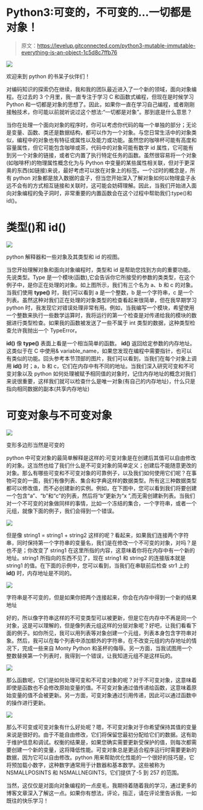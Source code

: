 # Python3:可变的，不可变的…一切都是对象！

> 原文：<https://levelup.gitconnected.com/python3-mutable-immutable-everything-is-an-object-1c5d8c7ffb76>

![](img/cca070f6e1d8f5065eafea6992a519a9.png)

欢迎来到 python 的书呆子伙伴们！

对编码知识的探索仍在继续，我和我的团队最近进入了一个新的领域，面向对象编程。在过去的 3 个月里，我一直专注于学习 C 和函数式编程，但现在是时候学习 Python 和一切都是对象的思想了。因此，如果你一直在学习自己编程，或者刚刚接触技术，你可能以前就听说过这个想法:“一切都是对象”。那到底是什么意思？

当你在处理一个面向对象的程序时，你可以考虑你代码的每一个单独的部分；无论是变量、函数、类还是数据结构，都可以作为一个对象。与您日常生活中的对象类似，编程中的对象也有特征或属性以及能力或功能。虽然您的咖啡杯可能有高度和容量属性，但它可能包含咖啡或茶，代码中的对象可能有数字 id 属性，它可能有到另一个对象的链接，或者它内置了执行特定任务的函数。虽然很容易将一个对象(如咖啡杯)的物理属性概念化为与 Python 中变量的某些属性相关联，但对于更深奥的东西(如链接)来说，最好考虑可以放在对象上的标签。一个过时的概念是，所有 python 对象都是放入数据的盒子，但当您开始深入了解对象如何以物理盒子永远不会有的方式相互链接和关联时，这可能会妨碍理解。因此，当我们开始进入面向对象编程的兔子洞时，非常重要的内置函数会在这个过程中帮助我们:type()和 id()。

# 类型()和 id()

![](img/bc1927d9fbf6537ea15ed9fddc5e99af.png)

python 解释器和一些对象及其类型和 id 的视图。

当您开始理解对象和面向对象编程时，类型和 id 是帮助您找到方向的重要功能。先说类型。Type 是一个模块(函数),它会告诉你它所接受的参数的类类型，在这个例子中，是你正在处理的对象。如上图所示，我们有三个名为 a、b 和 c 的对象。当我们使用 **type()** 时，我们可以看到 a 是一个整数，b 是一个字符串，c 是一个列表。虽然这种对我们正在处理的对象类型的检查看起来很简单，但在我早期学习 python 时，我发现它对错误处理非常有用。例如，当我编写一个模块，希望使用一个整数来执行一些数学运算时，我将运行的第一个检查是对传递给我的模块的数据进行类型检查。如果我的函数被发送了一些不属于 int 类型的数据，这种类型检查允许我抛出一个 TypeError。

**id()** 像 **type()** 表面上看是一个相当简单的函数。 **id()** 返回给定参数的内存地址。这类似于在 C 中使用& variable_name，如果您发现在编程中需要指针，也可以有类似的功能。回头参考本节顶部的图片，我们可以看到，当我们在每个对象上调用 **id()** 时；a，b 和 c，它们在内存中有不同的地址。当我们深入研究可变和不可变对象以及 python 如何处理被赋予相同值的对象时，记住内存地址的概念对我们来说很重要，这样我们就可以检查什么是唯一对象(有自己的内存地址)，什么只是指向相同数据的副本(共享内存地址)

# 可变对象与不可变对象

![](img/70243ce22cf4ad33589db9475c246e96.png)

变形多边形当然是可变的

python 中可变对象的最简单解释是这样的:可变对象是在创建后其值可以自由修改的对象。这当然也给了我们什么是不可变对象的简单定义；创建后不能随意更改的对象。那么有哪些可变和不可变对象的可靠例子，以及我们如何使用它们呢？在事物可变的一面，我们有像列表、集合和字典这样的数据类型。所有这三种数据类型都可以修改值，而不必创建新的实例。例如，在下图中，您可以看到我们将要创建一个包含“a”、“b”和“c”的列表，然后将“b”更新为“x ”,而无需创建新列表。当我们对一个不可变的对象做同样的事情，比如一个冻结的集合，一个字符串，或者一个元组，就像下面的例子，我们会得到一个错误。

![](img/3f7e083b3fd064eb68dda8e2961fcf0d.png)

但是像 string1 = string1 + string2 这样的呢？看起来，如果我们连接两个字符串，同时保持第一个字符串的变量名，我们是在修改一个不可变的对象，对吗？是也不是；你改变了 string1 在这里所指的内容，这意味着你将在内存中有一个新的地址。string1 所指向的东西不见了，现在 string1 和 string2 的连接版本就是 string1 的值。在下面的示例中，您可以看到，当我们在串联前后检查 str1 上的 **id()** 时，内存地址是不同的。

![](img/5179ab293cc06ab98b15e3330b76c22d.png)

字符串是不可变的，但是如果你把两个连接起来，你会在内存中得到一个新的结果地址

好的，所以像字符串这样的不可变类型可以被更新，但是它在内存中不再是同一个对象，这是可以理解的，但是像列表元组这样的分层对象呢？好吧，让我们看看下面的例子。如你所见，我可以用列表等对象创建一个元组，列表本身包含字符串对象。然后，我可以在每个列表中添加额外的字符串，在不改变元组的内存地址的情况下，完成一些来自 Monty Python 和圣杯的侮辱。另一方面，当我试图用一个整数替换第一个列表时，我得到一个错误，让我知道元组不是这样玩的。

![](img/bf2e49f1075e813f86e8b668bf14e571.png)

那么函数呢，它们是如何处理可变和不可变对象的呢？对于不可变对象，这意味着即使是函数也不会修改原始变量的值。不可变对象通过值传递给函数，这意味着原始变量的值不会被更新。另一方面，可变对象通过引用传递，因此可以通过函数中的操作进行更新。

![](img/7628afac97c10578d5d4ffd9359d596f.png)

那么不可变或可变对象有什么好处呢？嗯，不可变对象对于你希望保持其值的变量来说是很好的。由于不能自由修改，它们将保留您最初分配给它们的数据。这有助于维护信息和调试。权衡的结果是，如果您确实需要更新受保护的值，则每次都需要创建一个新的变量，这将降低性能。可变对象总是更适合程序运行时需要更新的数据，因为它可以自由修改。python 用来帮助优化性能的一个很好的技巧是，它将预加载小数字，这种数字通常用于计数器和基本数学。这些被称为 NSMALLPOSINTS 和 NSMALLNEGINTS，它们提供了-5 到 257 的范围。

当然，这仅仅是对面向对象编程的一点皮毛，我期待着随着我的学习，通过更多的博客文章深入了解这一点。如果你有想法，评论，指正，请在评论里告诉我，一如既往的快乐学习！